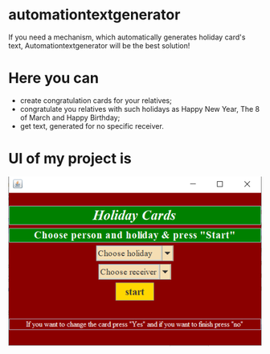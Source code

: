 # automationtextgenerator
If you need a mechanism, which automatically generates holiday card's text, Automationtextgenerator will be the best solution!

# Here you can
* create congratulation cards for your relatives;
* congratulate you relatives with such holidays as
Happy New Year, The 8 of March and Happy Birthday;
* get text, generated for no specific receiver.

# UI of my project is

![Product Name Screen Shot][product-ui]

[product-ui]: images/ui.png
